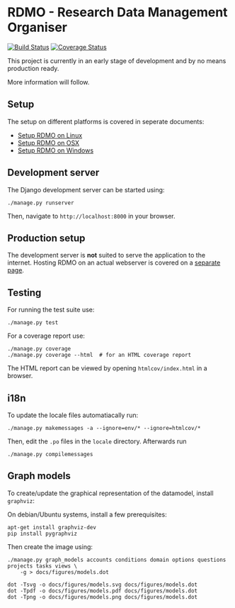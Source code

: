 RDMO - Research Data Management Organiser
=========================================

[![Build Status](https://travis-ci.org/rdmorganiser/rdmo.svg?branch=master)](https://travis-ci.org/rdmorganiser/rdmo)
[![Coverage Status](https://coveralls.io/repos/rdmorganiser/rdmo/badge.svg?branch=master&service=github)](https://coveralls.io/github/rdmorganiser/rdmo?branch=master)

This project is currently in an early stage of development and by no means production ready.

More information will follow.

Setup
-----

The setup on different platforms is covered in seperate documents:

* [Setup RDMO on Linux](docs/setup-linux.md)
* [Setup RDMO on OSX](docs/setup-osx.md)
* [Setup RDMO on Windows](docs/setup-windows.md)

Development server
------------------

The Django development server can be started using:

```
./manage.py runserver
```

Then, navigate to `http://localhost:8000` in your browser.

Production setup
----------------

The development server is **not** suited to serve the application to the internet. Hosting RDMO on an actual webserver is covered on a [separate page](docs/production-setup.md).

Testing
-------

For running the test suite use:

```
./manage.py test
```

For a coverage report use:

```
./manage.py coverage
./manage.py coverage --html  # for an HTML coverage report
```

The HTML report can be viewed by opening `htmlcov/index.html` in a browser.


i18n
----

To update the locale files automatiacally run:

```
./manage.py makemessages -a --ignore=env/* --ignore=htmlcov/*
```

Then, edit the `.po` files in the `locale` directory. Afterwards run

```
./manage.py compilemessages
```

Graph models
------------

To create/update the graphical representation of the datamodel, install `graphviz`:

On debian/Ubuntu systems, install a few prerequisites:

```
apt-get install graphviz-dev
pip install pygraphviz
```

Then create the image using:

```
./manage.py graph_models accounts conditions domain options questions projects tasks views \
    -g > docs/figures/models.dot

dot -Tsvg -o docs/figures/models.svg docs/figures/models.dot
dot -Tpdf -o docs/figures/models.pdf docs/figures/models.dot
dot -Tpng -o docs/figures/models.png docs/figures/models.dot
```

